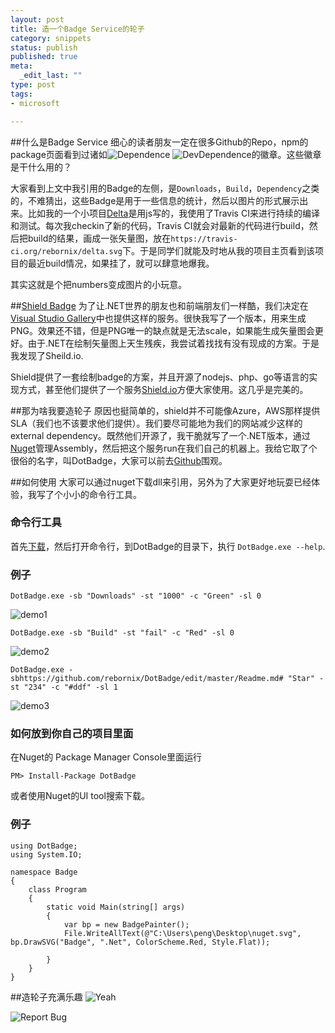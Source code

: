 ```yaml
--- 
layout: post
title: 造一个Badge Service的轮子
category: snippets
status: publish
published: true
meta: 
  _edit_last: ""
type: post
tags: 
- microsoft

---
```

##什么是Badge Service
细心的读者朋友一定在很多Github的Repo，npm的package页面看到过诸如![Dependence](https://david-dm.org/rebornix/delta.png) ![DevDependence](https://david-dm.org/rebornix/delta/dev-status.png)的徽章。这些徽章是干什么用的？

大家看到上文中我引用的Badge的左侧，是`Downloads`，`Build`，`Dependency`之类的，不难猜出，这些Badge是用于一些信息的统计，然后以图片的形式展示出来。比如我的一个小项目[Delta](https://github.com/rebornix/delta)是用js写的，我使用了Travis CI来进行持续的编译和测试。每次我checkin了新的代码，Travis CI就会对最新的代码进行build，然后把build的结果，画成一张矢量图，放在`https://travis-ci.org/rebornix/delta.svg`下。于是同学们就能及时地从我的项目主页看到该项目的最近build情况，如果挂了，就可以肆意地爆我。

其实这就是个把numbers变成图片的小玩意。

##[Shield Badge](https://github.com/badges/shields)
为了让.NET世界的朋友也和前端朋友们一样酷，我们决定在[Visual Studio Gallery](https://visualstudiogallery.msdn.microsoft.com/en-us)中也提供这样的服务。很快我写了一个版本，用来生成PNG。效果还不错，但是PNG唯一的缺点就是无法scale，如果能生成矢量图会更好。由于.NET在绘制矢量图上天生残疾，我尝试着找找有没有现成的方案。于是我发现了Sheild.io.

Shield提供了一套绘制badge的方案，并且开源了nodejs、php、go等语言的实现方式，甚至他们提供了一个服务[Shield.io](http://shield.io)方便大家使用。这几乎是完美的。

##那为啥我要造轮子
原因也挺简单的，shield并不可能像Azure，AWS那样提供SLA（我们也不该要求他们提供）。我们要尽可能地为我们的网站减少这样的external dependency。既然他们开源了，我干脆就写了一个.NET版本，通过[Nuget](https://www.nuget.org/packages/DotBadge)管理Assembly，然后把这个服务run在我们自己的机器上。我给它取了个很俗的名字，叫DotBadge，大家可以前去[Github](https://github.com/rebornix/DotBadge)围观。

##如何使用
大家可以通过nuget下载dll来引用，另外为了大家更好地玩耍已经体验，我写了个小小的命令行工具。

### 命令行工具
首先[下载](http://cmy.me/dotbadge)，然后打开命令行，到DotBadge的目录下，执行 `DotBadge.exe --help`.

### 例子
    DotBadge.exe -sb "Downloads" -st "1000" -c "Green" -sl 0
	
![demo1](http://rebornix.qiniudn.com/demo1.svg)


    DotBadge.exe -sb "Build" -st "fail" -c "Red" -sl 0
	
![demo2](http://rebornix.qiniudn.com/demo2.svg)


    DotBadge.exe -sbhttps://github.com/rebornix/DotBadge/edit/master/Readme.md# "Star" -st "234" -c "#ddf" -sl 1
	
![demo3](http://rebornix.qiniudn.com/demo3.svg)

### 如何放到你自己的项目里面
在Nuget的 Package Manager Console里面运行


    PM> Install-Package DotBadge

或者使用Nuget的UI tool搜索下载。

### 例子
    using DotBadge;
    using System.IO;
    
    namespace Badge
    {
        class Program
        {
            static void Main(string[] args)
            {
                var bp = new BadgePainter();
                File.WriteAllText(@"C:\Users\peng\Desktop\nuget.svg", bp.DrawSVG("Badge", ".Net", ColorScheme.Red, Style.Flat));
    
            }
        }
    }

##造轮子充满乐趣
![Yeah](http://rebornix.qiniudn.com/yeah.svg)

![Report Bug](http://rebornix.qiniudn.com/reportbug.svg)
